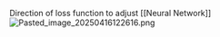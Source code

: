 Direction of loss function to adjust \[\[Neural Network]]
![Pasted\_image\_20250416122616.png](pasted_image_20250416122616.png)
